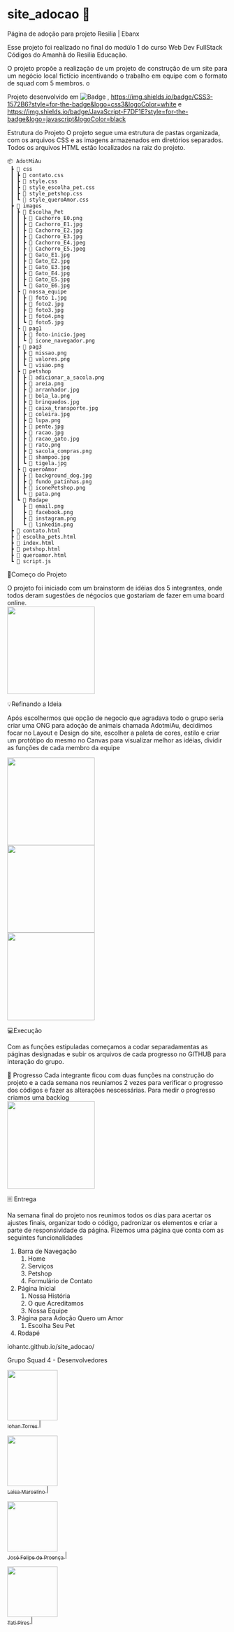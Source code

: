  # site_adocao 🐾
Página de adoção para projeto Resilia | Ebanx 

Esse projeto foi realizado no final do modúlo 1 do curso Web Dev FullStack Códigos do Amanhã do Resilia Educação.

<p align="justify"> O projeto propõe a realização de um projeto de construção de um site para um negócio local fictício incentivando o trabalho em equipe com o formato de squad com 5 membros.
o </p> 

Projeto desenvolvido em ![Badge](https://img.shields.io/badge/HTML5-E34F26?style=for-the-badge&logo=html5&logoColor=white)
, 	<https://img.shields.io/badge/CSS3-1572B6?style=for-the-badge&logo=css3&logoColor=white> e <https://img.shields.io/badge/JavaScript-F7DF1E?style=for-the-badge&logo=javascript&logoColor=black>

Estrutura do Projeto
O projeto segue uma estrutura de pastas organizada, com os arquivos CSS e as imagens armazenados em diretórios separados. Todos os arquivos HTML estão localizados na raiz do projeto.
```
📦 AdotMiAu
 ┣ 📂 css
 ┃ ┣ 📜 contato.css
 ┃ ┣ 📜 style.css
 ┃ ┣ 📜 style_escolha_pet.css
 ┃ ┣ 📜 style_petshop.css
 ┃ ┗ 📜 style_queroAmor.css
 ┣ 📂 images
 ┃ ┣ 📂 Escolha_Pet
 ┃ ┃ ┣ 📜 Cachorro_E0.png
 ┃ ┃ ┣ 📜 Cachorro_E1.jpg
 ┃ ┃ ┣ 📜 Cachorro_E2.jpg
 ┃ ┃ ┣ 📜 Cachorro_E3.jpg
 ┃ ┃ ┣ 📜 Cachorro_E4.jpeg
 ┃ ┃ ┣ 📜 Cachorro_E5.jpeg
 ┃ ┃ ┣ 📜 Gato_E1.jpg
 ┃ ┃ ┣ 📜 Gato_E2.jpg
 ┃ ┃ ┣ 📜 Gato_E3.jpg
 ┃ ┃ ┣ 📜 Gato_E4.jpg
 ┃ ┃ ┣ 📜 Gato_E5.jpg
 ┃ ┃ ┗ 📜 Gato_E6.jpg
 ┃ ┣ 📂 nossa_equipe
 ┃ ┃ ┣ 📜 foto 1.jpg
 ┃ ┃ ┣ 📜 foto2.jpg
 ┃ ┃ ┣ 📜 foto3.jpg
 ┃ ┃ ┣ 📜 foto4.png
 ┃ ┃ ┗ 📜 foto5.jpg
 ┃ ┣ 📂 pag1
 ┃ ┃ ┣ 📜 foto-inicio.jpeg
 ┃ ┃ ┗ 📜 icone_navegador.png
 ┃ ┣ 📂 pag3
 ┃ ┃ ┣ 📜 missao.png
 ┃ ┃ ┣ 📜 valores.png
 ┃ ┃ ┗ 📜 visao.png
 ┃ ┣ 📂 petshop
 ┃ ┃ ┣ 📜 adicionar_a_sacola.png
 ┃ ┃ ┣ 📜 areia.png
 ┃ ┃ ┣ 📜 arranhador.jpg
 ┃ ┃ ┣ 📜 bola_la.png
 ┃ ┃ ┣ 📜 brinquedos.jpg
 ┃ ┃ ┣ 📜 caixa_transporte.jpg
 ┃ ┃ ┣ 📜 coleira.jpg
 ┃ ┃ ┣ 📜 lupa.png
 ┃ ┃ ┣ 📜 pente.jpg
 ┃ ┃ ┣ 📜 racao.jpg
 ┃ ┃ ┣ 📜 racao_gato.jpg
 ┃ ┃ ┣ 📜 rato.png
 ┃ ┃ ┣ 📜 sacola_compras.png
 ┃ ┃ ┣ 📜 shampoo.jpg
 ┃ ┃ ┗ 📜 tigela.jpg
 ┃ ┣ 📂 queroAmor
 ┃ ┃ ┣ 📜 background_dog.jpg
 ┃ ┃ ┣ 📜 fundo_patinhas.png
 ┃ ┃ ┣ 📜 iconePetshop.png
 ┃ ┃ ┗ 📜 pata.png
 ┃ ┗ 📂 Rodape
 ┃   ┣ 📜 email.png
 ┃   ┣ 📜 facebook.png
 ┃   ┣ 📜 instagram.png
 ┃   ┗ 📜 linkedin.png
 ┣ 📜 contato.html
 ┣ 📜 escolha_pets.html
 ┣ 📜 index.html
 ┣ 📜 petshop.html
 ┣ 📜 queroamor.html
 ┗ 📜 script.js
```
🚀Começo do Projeto

O projeto foi iniciado com um brainstorm de idéias dos 5 integrantes, onde todos deram sugestões de négocios que gostariam de fazer em uma board online.<br>
<img src="https://github.com/iohantc/site_adocao/assets/78283974/5a1922b1-1f27-48ef-bd01-49ea56c7bc9d" width=200 > <br>

💡Refinando a Ideia

Após escolhermos que opção de negocio que agradava todo o grupo seria criar uma ONG para adoção de animais chamada AdotmiAu, decidimos focar no Layout e Design do site, escolher a paleta de cores, estilo e criar um protótipo do mesmo no Canvas para visualizar melhor as idéias, dividir as funções de cada membro da equipe

<img src="https://github.com/iohantc/site_adocao/assets/78283974/63cd5539-a25b-4264-b2c9-5976084a59d0" width=200 > <br>
<img src="https://github.com/iohantc/site_adocao/assets/78283974/79139fe0-8c6c-426e-a7ac-7688d31a750d" width=200 > <br>
<img src="https://github.com/iohantc/site_adocao/assets/78283974/b0d5e5a4-973f-42b8-8fab-58f74125084f" width=200 > <br>


💻Execução

Com as funções estipuladas começamos a codar separadamentas as páginas designadas e subir os arquivos de cada progresso no GITHUB para interação do grupo.

🚧 Progresso
Cada integrante ficou com duas funções na construção do projeto e a cada semana nos reuniamos 2 vezes para verificar o progresso dos códigos e fazer as alterações nescessárias.
Para medir o progresso criamos uma backlog <br>
<img src="https://github.com/iohantc/site_adocao/assets/78283974/bab27759-8881-4297-9ff3-e30e2fb0bc3e" width=200 > 

🗏 Entrega

Na semana final do projeto nos reunimos todos os dias para acertar os ajustes finais, organizar todo o código, padronizar os elementos e criar a parte de responsividade da página.
Fizemos uma página que conta com as seguintes funcionalidades

1. Barra de Navegação
   1. Home
    2. Serviços 
     1. Petshop
    3. Formulário de Contato
2. Página Inicial
     1. Nossa História
     2. O que Acreditamos
     3. Nossa Equipe
3. Página para Adoção Quero um Amor
    1. Escolha Seu Pet
4. Rodapé

iohantc.github.io/site_adocao/

Grupo Squad 4 - Desenvolvedores

[<img src="https://avatars.githubusercontent.com/u/88693115?v=4" width=115 > <br> <sub> Iohan Torres </sub>](https://github.com/iohantc) |

[<img src="https://avatars.githubusercontent.com/u/43136263?v=4" width=115 > <br> <sub> Laisa Marcelino </sub>](https://github.com/laisamarcelino) |

[<img src="https://avatars.githubusercontent.com/u/133131579?v=4" width=115 > <br> <sub> José Felipe de Proença </sub>](https://github.com/JojoPrc) |

[<img src="https://avatars.githubusercontent.com/u/78283974?v=4" width=115 > <br> <sub> Tati Pires </sub>](https://github.com/manicpixiecat) |








